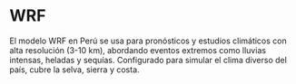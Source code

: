 # WRF
El modelo WRF en Perú se usa para pronósticos y estudios climáticos con alta resolución (3-10 km), abordando eventos extremos como lluvias intensas, heladas y sequías. Configurado para simular el clima diverso del país, cubre la selva, sierra y costa.
